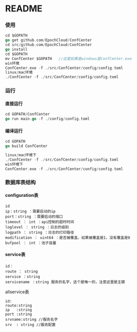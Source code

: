# README

### 使用

```go
cd $GOPATH
go get github.com/EpochCloud/ConfCenter
cd src/github.com/EpochCloud/ConfCenter
go install
cd $GOPATH
mv ConfCenter $GOPATH   //这里如果是windows是ConfCenter.exe
win环境
ConfCenter.exe -f ./src/ConfCenter/config/config.toml
linux/mac环境
./ConfCenter -f ./src/ConfCenter/config/config.toml
```



### 运行

#### 直接运行

```GO
cd GOPATH/ConfCenter
go run main.go -f ./config/config.toml
```

#### 编译运行

```GO
cd GOPATH
go build ConfCenter

linux/mac环境下
./ConfCenter -f ./src/ConfCenter/config/config.toml
win环境下
ConfCenter.exe -f ./src/ConfCenter/config/config.toml
```



### 数据库表结构

#### configuration表

```
id 
ip：string ：需要启动的ip
port：string ：需要启动的端口
timeout ： int ：api控制的超时时间
loglevel ： string ：日志的级别
logpath ： string ：日志的打印路径
modification ： uint64 ：是否被覆盖，如果被覆盖是1，没有覆盖是0
bufpool ： int ：池子容量
```

#### service表

```
id：
route ： string 
service ：string
servicename ：string 服务的名字，这个是唯一的，注意这里是主键
```

allservice表

    id:
    route:string 
    ip   :string
    port :string
    srvname:string //服务名字
    srv  : string //服务配置



